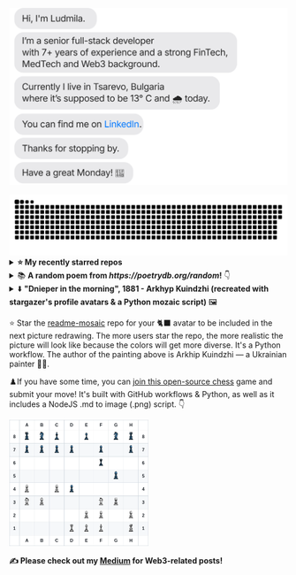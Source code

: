 [![](https://raw.githubusercontent.com/milaabl/milaabl/main/chat.svg)](https://www.linkedin.com/in/ludmila-a-dev/)

<!-- https://github.com/milaabl/milaabl/assets/86361434/c35b0e6f-acf0-435e-920d-b90faa4788ad -->

<img alt="Snake eating my contributions for breakfast🧉" src="https://raw.githubusercontent.com/milaabl/milaabl-readme/preview/github-contribution-grid-snake.svg" />

<details>
<summary>
  <strong>⭐ My recently starred repos </strong>
</summary>
  
<!-- Starred repos start -->
| Name | Url | Stars | Description |
| --- | --- |  --- |  --- |
| TatevKaren/TatevKaren-data-science-portfolio|https://github.com/TatevKaren/TatevKaren-data-science-portfolio|48|Data Science Portfolio of Tatev Karen Aslanyan including Case Studies and Research Projects that I have completed that solve business problems or introduce new products. Case Study papers, codes, and additional resources are all included.|
| PiotrRut/elonmusk-twitter-notifier|https://github.com/PiotrRut/elonmusk-twitter-notifier|59|AI driven e-mail notifier for tweets mentioning stock from Elon Musk 📈|
| Vendicated/Vencord|https://github.com/Vendicated/Vencord|4919|The cutest Discord client mod|
| yeoman/yo|https://github.com/yeoman/yo|3727|CLI tool for running Yeoman generators|
| matter-labs/zksync-era|https://github.com/matter-labs/zksync-era|1062|zkSync era|
| 0age/create2crunch|https://github.com/0age/create2crunch|377|A Rust program for finding salts that create gas-efficient Ethereum addresses via CREATE2.|
| joshstevens19/ethereum-multicall|https://github.com/joshstevens19/ethereum-multicall|305|Ability to call many ethereum constant function calls in 1 JSONRPC request|
| threshold-network/token-dashboard|https://github.com/threshold-network/token-dashboard|20||
| LimeChain/mongoose-immutable-plugin|https://github.com/LimeChain/mongoose-immutable-plugin|2|Mongoose plugin guarding fields from modifications|
| ankitects/anki|https://github.com/ankitects/anki|15657|Anki's shared backend and web components, and the Qt frontend|
| lightningnetwork/lnd|https://github.com/lightningnetwork/lnd|7235|Lightning Network Daemon ⚡️|
| CoNarrative/mongo-immutable|https://github.com/CoNarrative/mongo-immutable|10|Immutable MongoDB.|
| lightningdevkit/rust-lightning|https://github.com/lightningdevkit/rust-lightning|1011|A highly modular Bitcoin Lightning library written in Rust. It's rust-lightning, not Rusty's Lightning!|
| node-lightning/node-lightning|https://github.com/node-lightning/node-lightning|123|Bitcoin Lighting Network implemented in Node.js|
| OpenZeppelin/openzeppelin-contracts-upgradeable|https://github.com/OpenZeppelin/openzeppelin-contracts-upgradeable|890|Upgradeable variant of OpenZeppelin Contracts, meant for use in upgradeable contracts. |
| dapphub/ds-test|https://github.com/dapphub/ds-test|190|Assertions, equality checks and other test helpers|
| hbarcelos/forge-multi-version|https://github.com/hbarcelos/forge-multi-version|22|Using forge with multiple solc versions|
| threshold-network/merkle-distribution|https://github.com/threshold-network/merkle-distribution|1|Threshold Network rewards generation and distribution|
| nucypher/nucypher-contracts|https://github.com/nucypher/nucypher-contracts|13|Ethereum contracts supporting TACo applications on the Threshold Network.|
| keep-network/tbtc-v2|https://github.com/keep-network/tbtc-v2|40|Trustlessly tokenized Bitcoin on Ethereum, version 2|
| TotallyMaliciousCryptoBro/TotallyMaliciousCryptoBro|https://github.com/TotallyMaliciousCryptoBro/TotallyMaliciousCryptoBro|4||
| ethereum/EIPs|https://github.com/ethereum/EIPs|12139|The Ethereum Improvement Proposal repository|
| pcaversaccio/reentrancy-attacks|https://github.com/pcaversaccio/reentrancy-attacks|1042|A chronological and (hopefully) complete list of reentrancy attacks to date.|
| StableLib/stablelib|https://github.com/StableLib/stablelib|148|A stable library of useful TypeScript/JavaScript code|
| snappyjs/node-request-queue|https://github.com/snappyjs/node-request-queue|8|A utility to queue up a number requests to be executed in parallel batches with possible waitTime between them.|
| TP-Lab/tp-js-sdk|https://github.com/TP-Lab/tp-js-sdk|179|TokenPocket JS API for Dapp of ETH, IOST, TRON, COSMOS, SOLANA, EOS etc. (mobile only)|
| petr-hejda/solidity-merkle-airdrop|https://github.com/petr-hejda/solidity-merkle-airdrop|3|Example implementation of ERC20 token airdrop using merkle tree|
| MetaMask/KeyringController|https://github.com/MetaMask/KeyringController|211|A module for managing groups of Ethereum accounts and using them.|
| appwrite/appwrite|https://github.com/appwrite/appwrite|37918|Build like a team of hundreds_|
| novuhq/novu|https://github.com/novuhq/novu|30724|🔥 The open-source notification infrastructure with fully functional embedded notification center 🚀🚀🚀|

<!-- Starred repos end -->

</details>

<details>
  <summary>📚 <strong>A random poem from <em>https://poetrydb.org/random</em>!</strong> 👇 </summary>

<!-- Start poem -->
# 💮 The Canterbury Tales. The Man of Law's Tale. by *Geoffrey Chaucer*

<p>
    THE PROLOGUE.<br/><br/>Our Hoste saw well that the brighte sun<br/>Th' arc of his artificial day had run<br/>The fourthe part, and half an houre more;<br/>And, though he were not deep expert in lore,<br/>He wist it was the eight-and-twenty day<br/>Of April, that is messenger to May;<br/>And saw well that the shadow of every tree<br/>Was in its length of the same quantity<br/>That was the body erect that caused it;<br/>And therefore by the shadow he took his wit,<br/>That Phoebus, which that shone so clear and bright,<br/>Degrees was five-and-forty clomb on height;<br/>And for that day, as in that latitude,<br/>It was ten of the clock, he gan conclude;<br/>And suddenly he plight his horse about.<br/><br/>"Lordings," quoth he, "I warn you all this rout,<br/>The fourthe partie of this day is gone.<br/>Now for the love of God and of Saint John<br/>Lose no time, as farforth as ye may.<br/>Lordings, the time wasteth night and day,<br/>And steals from us, what privily sleeping,<br/>And what through negligence in our waking,<br/>As doth the stream, that turneth never again,<br/>Descending from the mountain to the plain.<br/>Well might Senec, and many a philosopher,<br/>Bewaile time more than gold in coffer.<br/>For loss of chattels may recover'd be,<br/>But loss of time shendeth us, quoth he.<br/><br/>It will not come again, withoute dread,<br/>No more than will Malkin's maidenhead,<br/>When she hath lost it in her wantonness.<br/>Let us not moulde thus in idleness.<br/>"Sir Man of Law," quoth he, "so have ye bliss,<br/>Tell us a tale anon, as forword is.<br/>Ye be submitted through your free assent<br/>To stand in this case at my judgement.<br/>Acquit you now, and holde your behest;<br/>Then have ye done your devoir at the least."<br/>"Hoste," quoth he, "de par dieux jeo asente;<br/>To breake forword is not mine intent.<br/>Behest is debt, and I would hold it fain,<br/>All my behest; I can no better sayn.<br/>For such law as a man gives another wight,<br/>He should himselfe usen it by right.<br/>Thus will our text: but natheless certain<br/>I can right now no thrifty tale sayn,<br/>But Chaucer (though he can but lewedly<br/>On metres and on rhyming craftily)<br/>Hath said them, in such English as he can,<br/>Of olde time, as knoweth many a man.<br/>And if he have not said them, leve brother,<br/>In one book, he hath said them in another<br/>For he hath told of lovers up and down,<br/>More than Ovide made of mentioun<br/>In his Epistolae, that be full old.<br/>Why should I telle them, since they he told?<br/>In youth he made of Ceyx and Alcyon,<br/>And since then he hath spoke of every one<br/>These noble wives, and these lovers eke.<br/>Whoso that will his large volume seek<br/>Called the Saintes' Legend of Cupid:<br/>There may he see the large woundes wide<br/>Of Lucrece, and of Babylon Thisbe;<br/>The sword of Dido for the false Enee;<br/>The tree of Phillis for her Demophon;<br/>The plaint of Diane, and of Hermion,<br/>Of Ariadne, and Hypsipile;<br/>The barren isle standing in the sea;<br/>The drown'd Leander for his fair Hero;<br/>The teares of Helene, and eke the woe<br/>Of Briseis, and Laodamia;<br/>The cruelty of thee, Queen Medea,<br/>Thy little children hanging by the halse,<br/>For thy Jason, that was of love so false.<br/>Hypermnestra, Penelop', Alcest',<br/>Your wifehood he commendeth with the best.<br/>But certainly no worde writeth he<br/>Of thilke wick' example of Canace,<br/>That loved her own brother sinfully;<br/>(Of all such cursed stories I say, Fy),<br/>Or else of Tyrius Apollonius,<br/>How that the cursed king Antiochus<br/>Bereft his daughter of her maidenhead;<br/>That is so horrible a tale to read,<br/>When he her threw upon the pavement.<br/>And therefore he, of full avisement,<br/>Would never write in none of his sermons<br/>Of such unkind abominations;<br/>Nor I will none rehearse, if that I may.<br/>But of my tale how shall I do this day?<br/>Me were loth to be liken'd doubteless<br/>To Muses, that men call Pierides<br/>(Metamorphoseos  wot what I mean),<br/>But natheless I recke not a bean,<br/>Though I come after him with hawebake;<br/>I speak in prose, and let him rhymes make."<br/>And with that word, he with a sober cheer<br/>Began his tale, and said as ye shall hear.<br/><br/>THE TALE.<br/><br/>O scatheful harm, condition of poverty,<br/>With thirst, with cold, with hunger so confounded;<br/>To aske help thee shameth in thine hearte;<br/>If thou none ask, so sore art thou y-wounded,<br/>That very need unwrappeth all thy wound hid.<br/>Maugre thine head thou must for indigence<br/>Or steal, or beg, or borrow thy dispence.<br/><br/>Thou blamest Christ, and sayst full bitterly,<br/>He misdeparteth riches temporal;<br/>Thy neighebour thou witest sinfully,<br/>And sayst, thou hast too little, and he hath all:<br/>"Parfay (sayst thou) sometime he reckon shall,<br/>When that his tail shall brennen in the glede,<br/>For he not help'd the needful in their need."<br/><br/>Hearken what is the sentence of the wise:<br/>Better to die than to have indigence.<br/>Thy selve neighebour will thee despise,<br/>If thou be poor, farewell thy reverence.<br/>Yet of the wise man take this sentence,<br/>Alle the days of poore men be wick',<br/>Beware therefore ere thou come to that prick.<br/><br/>If thou be poor, thy brother hateth thee,<br/>And all thy friendes flee from thee, alas!<br/>O riche merchants, full of wealth be ye,<br/>O noble, prudent folk, as in this case,<br/>Your bagges be not fill'd with ambes ace,<br/>But with six-cinque, that runneth for your chance;<br/>At Christenmass well merry may ye dance.<br/><br/>Ye seeke land and sea for your winnings,<br/>As wise folk ye knowen all th' estate<br/>Of regnes; ye be fathers of tidings,<br/>And tales, both of peace and of debate:<br/>I were right now of tales desolate,<br/>But that a merchant, gone in many a year,<br/>Me taught a tale, which ye shall after hear.<br/><br/>In Syria whilom dwelt a company<br/>Of chapmen rich, and thereto sad and true,<br/>Clothes of gold, and satins rich of hue.<br/>That widewhere sent their spicery,<br/>Their chaffare was so thriftly and so new,<br/>That every wight had dainty to chaffare<br/>With them, and eke to selle them their ware.<br/><br/>Now fell it, that the masters of that sort<br/>Have shapen them to Rome for to wend,<br/>Were it for chapmanhood or for disport,<br/>None other message would they thither send,<br/>But come themselves to Rome, this is the end:<br/>And in such place as thought them a vantage<br/>For their intent, they took their herbergage.<br/><br/>Sojourned have these merchants in that town<br/>A certain time as fell to their pleasance:<br/>And so befell, that th' excellent renown<br/>Of th' emperore's daughter, Dame Constance,<br/>Reported was, with every circumstance,<br/>Unto these Syrian merchants in such wise,<br/>From day to day, as I shall you devise<br/><br/>This was the common voice of every man<br/>"Our emperor of Rome, God him see,<br/>A daughter hath, that since the the world began,<br/>To reckon as well her goodness and beauty,<br/>Was never such another as is she:<br/>I pray to God in honour her sustene,<br/>And would she were of all Europe the queen.<br/><br/>"In her is highe beauty without pride,<br/>And youth withoute greenhood or folly:<br/>To all her workes virtue is her guide;<br/>Humbless hath slain in her all tyranny:<br/>She is the mirror of all courtesy,<br/>Her heart a very chamber of holiness,<br/>Her hand minister of freedom for almess."<br/><br/>And all this voice was sooth, as God is true;<br/>But now to purpose let us turn again.<br/>These merchants have done freight their shippes new,<br/>And when they have this blissful maiden seen,<br/>Home to Syria then they went full fain,<br/>And did their needes, as they have done yore,<br/>And liv'd in weal; I can you say no more.<br/><br/>Now fell it, that these merchants stood in grace<br/>Of him that was the Soudan of Syrie:<br/>For when they came from any strange place<br/>He would of his benigne courtesy<br/>Make them good cheer, and busily espy<br/>Tidings of sundry regnes, for to lear<br/>The wonders that they mighte see or hear.<br/><br/>Amonges other thinges, specially<br/>These merchants have him told of Dame Constance<br/>So great nobless, in earnest so royally,<br/>That this Soudan hath caught so great pleasance<br/>To have her figure in his remembrance,<br/>That all his lust, and all his busy cure,<br/>Was for to love her while his life may dure.<br/><br/>Paraventure in thilke large book,<br/>Which that men call the heaven, y-written was<br/>With starres, when that he his birthe took,<br/>That he for love should have his death, alas!<br/>For in the starres, clearer than is glass,<br/>Is written, God wot, whoso could it read,<br/>The death of every man withoute dread.<br/><br/>In starres many a winter therebeforn<br/>Was writ the death of Hector, Achilles,<br/>Of Pompey, Julius, ere they were born;<br/>The strife of Thebes; and of Hercules,<br/>Of Samson, Turnus, and of Socrates<br/>The death; but mennes wittes be so dull,<br/>That no wight can well read it at the full.<br/><br/>This Soudan for his privy council sent,<br/>And, shortly of this matter for to pace,<br/>He hath to them declared his intent,<br/>And told them certain, but he might have grace<br/>To have Constance, within a little space,<br/>He was but dead; and charged them in hie<br/>To shape for his life some remedy.<br/><br/>Diverse men diverse thinges said;<br/>And arguments they casten up and down;<br/>Many a subtle reason forth they laid;<br/>They speak of magic, and abusion;<br/>But finally, as in conclusion,<br/>They cannot see in that none avantage,<br/>Nor in no other way, save marriage.<br/><br/>Then saw they therein such difficulty<br/>By way of reason, for to speak all plain,<br/>Because that there was such diversity<br/>Between their bothe lawes, that they sayn,<br/>They trowe that no Christian prince would fain<br/>Wedden his child under our lawe sweet,<br/>That us was given by Mahound our prophete.<br/><br/>And he answered: "Rather than I lose<br/>Constance, I will be christen'd doubteless<br/>I must be hers, I may none other choose,<br/>I pray you hold your arguments in peace,<br/>Save my life, and be not reckeless<br/>To gette her that hath my life in cure,<br/>For in this woe I may not long endure."<br/><br/>What needeth greater dilatation?<br/>I say, by treaty and ambassadry,<br/>And by the Pope's mediation,<br/>And all the Church, and all the chivalry,<br/>That in destruction of Mah'metry,<br/>And in increase of Christe's lawe dear,<br/>They be accorded so as ye may hear;<br/><br/>How that the Soudan, and his baronage,<br/>And all his lieges, shall y-christen'd be,<br/>And he shall have Constance in marriage,<br/>And certain gold, I n'ot what quantity,<br/>And hereto find they suffisant surety.<br/>The same accord is sworn on either side;<br/>Now, fair Constance, Almighty God thee guide!<br/><br/>Now woulde some men waiten, as I guess,<br/>That I should tellen all the purveyance,<br/>The which the emperor of his noblesse<br/>Hath shapen for his daughter, Dame Constance.<br/>Well may men know that so great ordinance<br/>May no man tellen in a little clause,<br/>As was arrayed for so high a cause.<br/><br/>Bishops be shapen with her for to wend,<br/>Lordes, ladies, and knightes of renown,<br/>And other folk enough, this is the end.<br/>And notified is throughout all the town,<br/>That every wight with great devotioun<br/>Should pray to Christ, that he this marriage<br/>Receive in gree, and speede this voyage.<br/><br/>The day is comen of her departing, --<br/>I say the woful fatal day is come,<br/>That there may be no longer tarrying,<br/>But forward they them dressen all and some.<br/>Constance, that was with sorrow all o'ercome,<br/>Full pale arose, and dressed her to wend,<br/>For well she saw there was no other end.<br/><br/>Alas! what wonder is it though she wept,<br/>That shall be sent to a strange nation<br/>From friendes, that so tenderly her kept,<br/>And to be bound under subjection<br/>of one, she knew not his condition?<br/>Husbands be all good, and have been of yore,<br/>That knowe wives; I dare say no more.<br/><br/>"Father," she said, "thy wretched child Constance,<br/>Thy younge daughter, foster'd up so soft,<br/>And you, my mother, my sov'reign pleasance<br/>Over all thing, out-taken Christ on loft,<br/>Constance your child her recommendeth oft<br/>Unto your grace; for I shall to Syrie,<br/>Nor shall I ever see you more with eye.<br/><br/>"Alas! unto the barbarous nation<br/>I must anon, since that it is your will:<br/>But Christ, that starf for our redemption,<br/>So give me grace his hestes to fulfil.<br/>I, wretched woman, no force though I spill!<br/>Women are born to thraldom and penance,<br/>And to be under mannes governance."<br/><br/>I trow at Troy when Pyrrhus brake the wall,<br/>Or Ilion burnt, or Thebes the city,<br/>Nor at Rome for the harm through Hannibal,<br/>That Romans hath y-vanquish'd times three,<br/>Was heard such tender weeping for pity,<br/>As in the chamber was for her parting;<br/>But forth she must, whether she weep or sing.<br/><br/>O firste moving cruel Firmament,<br/>With thy diurnal sway that crowdest aye,<br/>And hurtlest all from East till Occident<br/>That naturally would hold another way;<br/>Thy crowding set the heav'n in such array<br/>At the beginning of this fierce voyage,<br/>That cruel Mars hath slain this marriage.<br/><br/>Unfortunate ascendant tortuous,<br/>Of which the lord is helpless fall'n, alas!<br/>Out of his angle into the darkest house;<br/>O Mars, O Atyzar, as in this case;<br/>O feeble Moon, unhappy is thy pace.<br/>Thou knittest thee where thou art not receiv'd,<br/>Where thou wert well, from thennes art thou weiv'd.<br/><br/>Imprudent emperor of Rome, alas!<br/>Was there no philosopher in all thy town?<br/>Is no time bet than other in such case?<br/>Of voyage is there none election,<br/>Namely to folk of high condition,<br/>Not when a root is of a birth y-know?<br/>Alas! we be too lewed, or too slow.<br/><br/>To ship was brought this woeful faire maid<br/>Solemnely, with every circumstance:<br/>"Now Jesus Christ be with you all," she said.<br/>There is no more,but "Farewell, fair Constance."<br/>She pained her to make good countenance.<br/>And forth I let her sail in this manner,<br/>And turn I will again to my matter.<br/><br/>The mother of the Soudan, well of vices,<br/>Espied hath her sone's plain intent,<br/>How he will leave his olde sacrifices:<br/>And right anon she for her council sent,<br/>And they be come, to knowe what she meant,<br/>And when assembled was this folk in fere,<br/>She sat her down, and said as ye shall hear.<br/><br/>"Lordes," she said, "ye knowen every one,<br/>How that my son in point is for to lete<br/>The holy lawes of our Alkaron,<br/>Given by God's messenger Mahomete:<br/>But one avow to greate God I hete,<br/>Life shall rather out of my body start,<br/>Than Mahomet's law go out of mine heart.<br/><br/>"What should us tiden of this newe law,<br/>But thraldom to our bodies, and penance,<br/>And afterward in hell to be y-draw,<br/>For we renied Mahound our creance?<br/>But, lordes, will ye maken assurance,<br/>As I shall say, assenting to my lore?<br/>And I shall make us safe for evermore."<br/><br/>They sworen and assented every man<br/>To live with her and die, and by her stand:<br/>And every one, in the best wise he can,<br/>To strengthen her shall all his friendes fand.<br/>And she hath this emprise taken in hand,<br/>Which ye shall heare that I shall devise;<br/>And to them all she spake right in this wise.<br/><br/>"We shall first feign us Christendom to take;<br/>Cold water shall not grieve us but a lite:<br/>And I shall such a feast and revel make,<br/>That, as I trow, I shall the Soudan quite.<br/>For though his wife be christen'd ne'er so white,<br/>She shall have need to wash away the red,<br/>Though she a fount of water with her led."<br/><br/>O Soudaness, root of iniquity,<br/>Virago thou, Semiramis the second!<br/>O serpent under femininity,<br/>Like to the serpent deep in hell y-bound!<br/>O feigned woman, all that may confound<br/>Virtue and innocence, through thy malice,<br/>Is bred in thee, as nest of every vice!<br/><br/>O Satan envious! since thilke day<br/>That thou wert chased from our heritage,<br/>Well knowest thou to woman th' olde way.<br/>Thou madest Eve to bring us in servage:<br/>Thou wilt fordo this Christian marriage:<br/>Thine instrument so (well-away the while!)<br/>Mak'st thou of women when thou wilt beguile.<br/><br/>This Soudaness, whom I thus blame and warray,<br/>Let privily her council go their way:<br/>Why should I in this tale longer tarry?<br/>She rode unto the Soudan on a day,<br/>And said him, that she would reny her lay,<br/>And Christendom of priestes' handes fong,<br/>Repenting her she heathen was so long;<br/><br/>Beseeching him to do her that honour,<br/>That she might have the Christian folk to feast:<br/>"To please them I will do my labour."<br/>The Soudan said, "I will do at your hest,"<br/>And kneeling, thanked her for that request;<br/>So glad he was, he wist not what to say.<br/>She kiss'd her son, and home she went her way.<br/><br/>Arrived be these Christian folk to land<br/>In Syria, with a great solemne rout,<br/>And hastily this Soudan sent his sond,<br/>First to his mother, and all the realm about,<br/>And said, his wife was comen out of doubt,<br/>And pray'd them for to ride again the queen,<br/>The honour of his regne to sustene.<br/><br/>Great was the press, and rich was the array<br/>Of Syrians and Romans met in fere.<br/>The mother of the Soudan rich and gay<br/>Received her with all so glad a cheer<br/>As any mother might her daughter dear<br/>And to the nexte city there beside<br/>A softe pace solemnely they ride.<br/><br/>Nought, trow I, the triumph of Julius<br/>Of which that Lucan maketh such a boast,<br/>Was royaller, or more curious,<br/>Than was th' assembly of this blissful host<br/>But O this scorpion, this wicked ghost,<br/>The Soudaness, for all her flattering<br/>Cast under this full mortally to sting.<br/><br/>The Soudan came himself soon after this,<br/>So royally, that wonder is to tell,<br/>And welcomed her with all joy and bliss.<br/>And thus in mirth and joy I let them dwell.<br/>The fruit of his matter is that I tell;<br/>When the time came, men thought it for the best<br/>That revel stint, and men go to their rest.<br/><br/>The time is come that this old Soudaness<br/>Ordained hath the feast of which I told,<br/>And to the feast the Christian folk them dress<br/>In general, yea, bothe young and old.<br/>There may men feast and royalty behold,<br/>And dainties more than I can you devise;<br/>But all too dear they bought it ere they rise.<br/><br/>O sudden woe, that ev'r art successour<br/>To worldly bliss! sprent is with bitterness<br/>Th' end of our joy, of our worldly labour;<br/>Woe occupies the fine of our gladness.<br/>Hearken this counsel, for thy sickerness:<br/>Upon thy glade days have in thy mind<br/>The unware woe of harm, that comes behind.<br/><br/>For, shortly for to tell it at a word,<br/>The Soudan and the Christians every one<br/>Were all to-hewn and sticked at the board,<br/>But it were only Dame Constance alone.<br/>This olde Soudaness, this cursed crone,<br/>Had with her friendes done this cursed deed,<br/>For she herself would all the country lead.<br/><br/>Nor there was Syrian that was converted,<br/>That of the counsel of the Soudan wot,<br/>That was not all to-hewn, ere he asterted:<br/>And Constance have they ta'en anon foot-hot,<br/>And in a ship all steereless, God wot,<br/>They have her set, and bid her learn to sail<br/>Out of Syria again-ward to Itale.<br/><br/>A certain treasure that she thither lad,<br/>And, sooth to say, of victual great plenty,<br/>They have her giv'n, and clothes eke she had<br/>And forth she sailed in the salte sea:<br/>O my Constance, full of benignity,<br/>O emperores younge daughter dear,<br/>He that is lord of fortune be thy steer!<br/><br/>She bless'd herself, and with full piteous voice<br/>Unto the cross of Christ thus saide she;<br/>"O dear, O wealful altar, holy cross,<br/>Red of the Lambes blood, full of pity,<br/>That wash'd the world from old iniquity,<br/>Me from the fiend and from his clawes keep,<br/>That day that I shall drenchen in the deepe.<br/><br/>"Victorious tree, protection of the true,<br/>That only worthy were for to bear<br/>The King of Heaven, with his woundes new,<br/>The white Lamb, that hurt was with a spear;<br/>Flemer of fiendes out of him and her<br/>On which thy limbes faithfully extend,<br/>Me keep, and give me might my life to mend."<br/><br/>Yeares and days floated this creature<br/>Throughout the sea of Greece, unto the strait<br/>Of Maroc, as it was her a venture:<br/>On many a sorry meal now may she bait,<br/>After her death full often may she wait,<br/>Ere that the wilde waves will her drive<br/>Unto the place there as she shall arrive.<br/><br/>Men mighten aske, why she was not slain?<br/>Eke at the feast who might her body save?<br/>And I answer to that demand again,<br/>Who saved Daniel in the horrible cave,<br/>Where every wight, save he, master or knave,<br/>Was with the lion frett, ere he astart?<br/>No wight but God, that he bare in his heart.<br/><br/>God list to shew his wonderful miracle<br/>In her, that we should see his mighty workes:<br/>Christ, which that is to every harm triacle,<br/>By certain meanes oft, as knowe clerkes,<br/>Doth thing for certain ende, that full derk is<br/>To manne's wit, that for our, ignorance<br/>Ne cannot know his prudent purveyance.<br/><br/>Now since she was not at the feast y-slaw,<br/>Who kepte her from drowning in the sea?<br/>Who kepte Jonas in the fish's maw,<br/>Till he was spouted up at Nineveh?<br/>Well may men know, it was no wight but he<br/>That kept the Hebrew people from drowning,<br/>With drye feet throughout the sea passing.<br/><br/>Who bade the foure spirits of tempest,<br/>That power have t' annoye land and sea,<br/>Both north and south, and also west and east,<br/>Annoye neither sea, nor land, nor tree?<br/>Soothly the commander of that was he<br/>That from the tempest aye this woman kept,<br/>As well when she awoke as when she slept.<br/><br/>Where might this woman meat and drinke have?<br/>Three year and more how lasted her vitaille?<br/>Who fed the Egyptian Mary in the cave<br/>Or in desert? no wight but Christ sans faille.<br/>Five thousand folk it was as great marvaille<br/>With loaves five and fishes two to feed<br/>God sent his foison at her greate need.<br/><br/>She drived forth into our ocean<br/>Throughout our wilde sea, till at the last<br/>Under an hold, that nempnen I not can,<br/>Far in Northumberland, the wave her cast<br/>And in the sand her ship sticked so fast<br/>That thennes would it not in all a tide:<br/>The will of Christ was that she should abide.<br/><br/>The Constable of the castle down did fare<br/>To see this wreck, and all the ship he sought,<br/>And found this weary woman full of care;<br/>He found also the treasure that she brought:<br/>In her language mercy she besought,<br/>The life out of her body for to twin,<br/>Her to deliver of woe that she was in.<br/><br/>A manner Latin corrupt  was her speech,<br/>But algate thereby was she understond.<br/>The Constable, when him list no longer seech,<br/>This woeful woman brought he to the lond.<br/>She kneeled down, and thanked Godde's sond;<br/>But what she was she would to no man say<br/>For foul nor fair, although that she should dey.<br/><br/>She said, she was so mazed in the sea,<br/>That she forgot her minde, by her truth.<br/>The Constable had of her so great pity<br/>And eke his wife, that they wept for ruth:<br/>She was so diligent withoute slouth<br/>To serve and please every one in that place,<br/>That all her lov'd, that looked in her face.<br/><br/>The Constable and Dame Hermegild his wife<br/>Were Pagans, and that country every where;<br/>But Hermegild lov'd Constance as her life;<br/>And Constance had so long sojourned there<br/>In orisons, with many a bitter tear,<br/>Till Jesus had converted through His grace<br/>Dame Hermegild, Constabless of that place.<br/><br/>In all that land no Christians durste rout;<br/>All Christian folk had fled from that country<br/>Through Pagans, that conquered all about<br/>The plages of the North by land and sea.<br/>To Wales had fled the Christianity<br/>Of olde Britons, dwelling in this isle;<br/>There was their refuge for the meanewhile.<br/><br/>But yet n'ere Christian Britons so exiled,<br/>That there n'ere some which in their privity<br/>Honoured Christ, and heathen folk beguiled;<br/>And nigh the castle such there dwelled three:<br/>And one of them was blind, and might not see,<br/>But it were with thilk eyen of his mind,<br/>With which men maye see when they be blind.<br/><br/>Bright was the sun, as in a summer's day,<br/>For which the Constable, and his wife also,<br/>And Constance, have y-take the righte way<br/>Toward the sea a furlong way or two,<br/>To playen, and to roame to and fro;<br/>And in their walk this blinde man they met,<br/>Crooked and old, with eyen fast y-shet.<br/><br/>"In the name of Christ," cried this blind Briton,<br/>"Dame Hermegild, give me my sight again!"<br/>This lady wax'd afrayed of that soun',<br/>Lest that her husband, shortly for to sayn,<br/>Would her for Jesus Christe's love have slain,<br/>Till Constance made her hold, and bade her wirch<br/>The will of Christ, as daughter of holy Church<br/><br/>The Constable wax'd abashed of that sight,<br/>And saide; "What amounteth all this fare?"<br/>Constance answered; "Sir, it is Christ's might,<br/>That helpeth folk out of the fiendes snare:"<br/>And so farforth she gan our law declare,<br/>That she the Constable, ere that it were eve,<br/>Converted, and on Christ made him believe.<br/><br/>This Constable was not lord of the place<br/>Of which I speak, there as he Constance fand,<br/>But kept it strongly many a winter space,<br/>Under Alla, king of Northumberland,<br/>That was full wise, and worthy of his hand<br/>Against the Scotes, as men may well hear;<br/>But turn I will again to my mattere.<br/><br/>Satan, that ever us waiteth to beguile,<br/>Saw of Constance all her perfectioun,<br/>And cast anon how he might quite her while;<br/>And made a young knight, that dwelt in that town,<br/>Love her so hot of foul affectioun,<br/>That verily him thought that he should spill<br/>But he of her might ones have his will.<br/><br/>He wooed her, but it availed nought;<br/>She woulde do no sinne by no way:<br/>And for despite, he compassed his thought<br/>To make her a shameful death to dey;<br/>He waiteth when the Constable is away,<br/>And privily upon a night he crept<br/>In Hermegilda's chamber while she slept.<br/><br/>Weary, forwaked in her orisons,<br/>Sleepeth Constance, and Hermegild also.<br/>This knight, through Satanas' temptation;<br/>All softetly is to the bed y-go,<br/>And cut the throat of Hermegild in two,<br/>And laid the bloody knife by Dame Constance,<br/>And went his way, there God give him mischance.<br/><br/>Soon after came the Constable home again,<br/>And eke Alla that king was of that land,<br/>And saw his wife dispiteously slain,<br/>For which full oft he wept and wrung his hand;<br/>And ill the bed the bloody knife he fand<br/>By Dame Constance: Alas! what might she say?<br/>For very woe her wit was all away.<br/><br/>To King Alla was told all this mischance<br/>And eke the time, and where, and in what wise<br/>That in a ship was founden this Constance,<br/>As here before ye have me heard devise:<br/>The kinges heart for pity gan agrise,<br/>When he saw so benign a creature<br/>Fall in disease and in misaventure.<br/><br/>For as the lamb toward his death is brought,<br/>So stood this innocent before the king:<br/>This false knight, that had this treason wrought,<br/>Bore her in hand that she had done this thing:<br/>But natheless there was great murmuring<br/>Among the people, that say they cannot guess<br/>That she had done so great a wickedness.<br/><br/>For they had seen her ever virtuous,<br/>And loving Hermegild right as her life:<br/>Of this bare witness each one in that house,<br/>Save he that Hermegild slew with his knife:<br/>This gentle king had caught a great motife<br/>Of this witness, and thought he would inquere<br/>Deeper into this case, the truth to lear.<br/><br/>Alas! Constance, thou has no champion,<br/>Nor fighte canst thou not, so well-away!<br/>But he that starf for our redemption,<br/>And bound Satan, and yet li'th where he lay,<br/>So be thy stronge champion this day:<br/>For, but Christ upon thee miracle kithe,<br/>Withoute guilt thou shalt be slain as swithe.<br/><br/>She set her down on knees, and thus she said;<br/>"Immortal God, that savedest Susanne<br/>From false blame; and thou merciful maid,<br/>Mary I mean, the daughter to Saint Anne,<br/>Before whose child the angels sing Osanne,<br/>If I be guiltless of this felony,<br/>My succour be, or elles shall I die."<br/><br/>Have ye not seen sometime a pale face<br/>(Among a press) of him that hath been lad<br/>Toward his death, where he getteth no grace,<br/>And such a colour in his face hath had,<br/>Men mighte know him that was so bestad<br/>Amonges all the faces in that rout?<br/>So stood Constance, and looked her about.<br/><br/>O queenes living in prosperity,<br/>Duchesses, and ye ladies every one,<br/>Have some ruth on her adversity!<br/>An emperor's daughter, she stood alone;<br/>She had no wight to whom to make her moan.<br/>O blood royal, that standest in this drede,<br/>Far be thy friendes in thy greate need!<br/><br/>This king Alla had such compassioun,<br/>As gentle heart is full filled of pity,<br/>That from his eyen ran the water down<br/>"Now hastily do fetch a book," quoth he;<br/>"And if this knight will sweare, how that she<br/>This woman slew, yet will we us advise<br/>Whom that we will that shall be our justice."<br/><br/>A Briton book, written with Evangiles,<br/>Was  fetched, and on this book he swore anon<br/>She guilty was; and, in the meanewhiles,<br/>An hand him smote upon the necke bone,<br/>That down he fell at once right as a stone:<br/>And both his eyen burst out of his face<br/>In sight of ev'rybody in that place.<br/><br/>A voice was heard, in general audience,<br/>That said; "Thou hast deslander'd guilteless<br/>The daughter of holy Church in high presence;<br/>Thus hast thou done, and yet hold I my peace?"<br/>Of this marvel aghast was all the press,<br/>As mazed folk they stood every one<br/>For dread of wreake, save Constance alone.<br/><br/>Great was the dread and eke the repentance<br/>Of them that hadde wrong suspicion<br/>Upon this sely innocent Constance;<br/>And for this miracle, in conclusion,<br/>And by Constance's mediation,<br/>The king, and many another in that place,<br/>Converted was, thanked be Christe's grace!<br/><br/>This false knight was slain for his untruth<br/>By judgement of Alla hastily;<br/>And yet Constance had of his death great ruth;<br/>And after this Jesus of his mercy<br/>Made Alla wedde full solemnely<br/>This holy woman, that is so bright and sheen,<br/>And thus hath Christ y-made Constance a queen.<br/><br/>But who was woeful, if I shall not lie,<br/>Of this wedding but Donegild, and no mo',<br/>The kinge's mother, full of tyranny?<br/>Her thought her cursed heart would burst in two;<br/>She would not that her son had done so;<br/>Her thought it a despite that he should take<br/>So strange a creature unto his make.<br/><br/>Me list not of the chaff nor of the stre<br/>Make so long a tale, as of the corn.<br/>What should I tellen of the royalty<br/>Of this marriage, or which course goes beforn,<br/>Who bloweth in a trump or in an horn?<br/>The fruit of every tale is for to say;<br/>They eat and drink, and dance, and sing, and play.<br/><br/>They go to bed, as it was skill and right;<br/>For though that wives be full holy things,<br/>They muste take in patience at night<br/>Such manner necessaries as be pleasings<br/>To folk that have y-wedded them with rings,<br/>And lay a lite their holiness aside<br/>As for the time, it may no better betide.<br/><br/>On her he got a knave child anon,<br/>And to a Bishop and to his Constable eke<br/>He took his wife to keep, when he is gone<br/>To Scotland-ward, his foemen for to seek.<br/>Now fair Constance, that is so humble and meek,<br/>So long is gone with childe till that still<br/>She held her chamb'r, abiding Christe's will<br/><br/>The time is come, a knave child she bare;<br/>Mauricius at the font-stone they him call.<br/>This Constable doth forth come a messenger,<br/>And wrote unto his king that clep'd was All',<br/>How that this blissful tiding is befall,<br/>And other tidings speedful for to say<br/>He hath the letter, and forth he go'th his way.<br/><br/>This messenger, to do his avantage,<br/>Unto the kinge's mother rideth swithe,<br/>And saluteth her full fair in his language.<br/>"Madame," quoth he, "ye may be glad and blithe,<br/>And thanke God an hundred thousand sithe;<br/>My lady queen hath child, withoute doubt,<br/>To joy and bliss of all this realm about.<br/><br/>"Lo, here the letter sealed of this thing,<br/>That I must bear with all the haste I may:<br/>If ye will aught unto your son the king,<br/>I am your servant both by night and day."<br/>Donegild answer'd, "As now at this time, nay;<br/>But here I will all night thou take thy rest,<br/>To-morrow will I say thee what me lest."<br/><br/>This messenger drank sadly ale and wine,<br/>And stolen were his letters privily<br/>Out of his box, while he slept as a swine;<br/>And counterfeited was full subtilly<br/>Another letter, wrote full sinfully,<br/>Unto the king, direct of this mattere<br/>From his Constable, as ye shall after hear.<br/><br/>This letter said, the queen deliver'd was<br/>Of so horrible a fiendlike creature,<br/>That in the castle none so hardy was<br/>That any while he durst therein endure:<br/>The mother was an elf by aventure<br/>Become, by charmes or by sorcery,<br/>And every man hated her company.<br/><br/>Woe was this king when he this letter had seen,<br/>But to no wight he told his sorrows sore,<br/>But with his owen hand he wrote again,<br/>"Welcome the sond of Christ for evermore<br/>To me, that am now learned in this lore:<br/>Lord, welcome be thy lust and thy pleasance,<br/>My lust I put all in thine ordinance.<br/><br/>"Keepe this child, albeit foul or fair,<br/>And eke my wife, unto mine homecoming:<br/>Christ when him list may send to me an heir<br/>More agreeable than this to my liking."<br/>This letter he sealed, privily weeping.<br/>Which to the messenger was taken soon,<br/>And forth he went, there is no more to do'n.<br/><br/>O messenger full fill'd of drunkenness,<br/>Strong is thy breath, thy limbes falter aye,<br/>And thou betrayest alle secretness;<br/>Thy mind is lorn, thou janglest as a jay;<br/>Thy face is turned in a new array;<br/>Where drunkenness reigneth in any rout,<br/>There is no counsel hid, withoute doubt.<br/><br/>O Donegild, I have no English dign<br/>Unto thy malice, and thy tyranny:<br/>And therefore to the fiend I thee resign,<br/>Let him indite of all thy treachery<br/>'Fy, mannish, fy! O nay, by God I lie;<br/>Fy, fiendlike spirit! for I dare well tell,<br/>Though thou here walk, thy spirit is in hell.<br/><br/>This messenger came from the king again,<br/>And at the kinge's mother's court he light,<br/>And she was of this messenger full fain,<br/>And pleased him in all that e'er she might.<br/>He drank, and well his girdle underpight;<br/>He slept, and eke he snored in his guise<br/>All night, until the sun began to rise.<br/><br/>Eft were his letters stolen every one,<br/>And counterfeited letters in this wise:<br/>The king commanded his Constable anon,<br/>On pain of hanging and of high jewise,<br/>That he should suffer in no manner wise<br/>Constance within his regne for to abide<br/>Three dayes, and a quarter of a tide;<br/><br/>But in the same ship as he her fand,<br/>Her and her younge son, and all her gear,<br/>He shoulde put, and crowd her from the land,<br/>And charge her, that she never eft come there.<br/>O my Constance, well may thy ghost have fear,<br/>And sleeping in thy dream be in penance,<br/>When Donegild cast all this ordinance.<br/><br/>This messenger, on morrow when he woke,<br/>Unto the castle held the nexte way,<br/>And to the constable the letter took;<br/>And when he this dispiteous letter sey,<br/>Full oft he said, "Alas, and well-away!<br/>Lord Christ," quoth he, "how may this world endure?<br/>So full of sin is many a creature.<br/><br/>"O mighty God, if that it be thy will,<br/>Since thou art rightful judge, how may it be<br/>That thou wilt suffer innocence to spill,<br/>And wicked folk reign in prosperity?<br/>Ah! good Constance, alas! so woe is me,<br/>That I must be thy tormentor, or dey<br/>A shameful death, there is no other way.<br/><br/>Wept bothe young and old in all that place,<br/>When that the king this cursed letter sent;<br/>And Constance, with a deadly pale face,<br/>The fourthe day toward her ship she went.<br/>But natheless she took in good intent<br/>The will of Christ, and kneeling on the strond<br/>She saide, "Lord, aye welcome be thy sond<br/><br/>"He that me kepte from the false blame,<br/>While I was in the land amonges you,<br/>He can me keep from harm and eke from shame<br/>In the salt sea, although I see not how<br/>As strong as ever he was, he is yet now,<br/>In him trust I, and in his mother dere,<br/>That is to me my sail and eke my stere."<br/><br/>Her little child lay weeping in her arm<br/>And, kneeling, piteously to him she said<br/>"Peace, little son, I will do thee no harm:"<br/>With that her kerchief off her head she braid,<br/>And over his little eyen she it laid,<br/>And in her arm she lulled it full fast,<br/>And unto heav'n her eyen up she cast.<br/><br/>"Mother," quoth she, "and maiden bright, Mary,<br/>Sooth is, that through a woman's eggement<br/>Mankind was lorn, and damned aye to die;<br/>For which thy child was on a cross y-rent:<br/>Thy blissful eyen saw all his torment,<br/>Then is there no comparison between<br/>Thy woe, and any woe man may sustene.<br/><br/>"Thou saw'st thy child y-slain before thine eyen,<br/>And yet now lives my little child, parfay:<br/>Now, lady bright, to whom the woeful cryen,<br/>Thou glory of womanhood, thou faire may,<br/>Thou haven of refuge, bright star of day,<br/>Rue on my child, that of thy gentleness<br/>Ruest on every rueful in distress.<br/><br/>"O little child, alas! what is thy guilt,<br/>That never wroughtest sin as yet, pardie?<br/>Why will thine harde father have thee spilt?<br/>O mercy, deare Constable," quoth she,<br/>"And let my little child here dwell with thee:<br/>And if thou dar'st not save him from blame,<br/>So kiss him ones in his father's name."<br/><br/>Therewith she looked backward to the land,<br/>And saide, "Farewell, husband rutheless!"<br/>And up she rose, and walked down the strand<br/>Toward the ship, her following all the press:<br/>And ever she pray'd her child to hold his peace,<br/>And took her leave, and with an holy intent<br/>She blessed her, and to the ship she went.<br/><br/>Victualed was the ship, it is no drede,<br/>Abundantly for her a full long space:<br/>And other necessaries that should need<br/>She had enough, heried be Godde's grace:<br/>For wind and weather, Almighty God purchase,<br/>And bring her home; I can no better say;<br/>But in the sea she drived forth her way.<br/><br/>Alla the king came home soon after this<br/>Unto the castle, of the which I told,<br/>And asked where his wife and his child is;<br/>The Constable gan about his heart feel cold,<br/>And plainly all the matter he him told<br/>As ye have heard; I can tell it no better;<br/>And shew'd the king his seal, and eke his letter<br/><br/>And saide; "Lord, as ye commanded me<br/>On pain of death, so have I done certain."<br/>The messenger tormented was, till he<br/>Muste beknow, and tell it flat and plain,<br/>From night to night in what place he had lain;<br/>And thus, by wit and subtle inquiring,<br/>Imagin'd was by whom this harm gan spring.<br/><br/>The hand was known that had the letter wrote,<br/>And all the venom of the cursed deed;<br/>But in what wise, certainly I know not.<br/>Th' effect is this, that Alla, out of drede,<br/>His mother slew, that may men plainly read,<br/>For that she traitor was to her liegeance:<br/>Thus ended olde Donegild with mischance.<br/><br/>The sorrow that this Alla night and day<br/>Made for his wife, and for his child also,<br/>There is no tongue that it telle may.<br/>But now will I again to Constance go,<br/>That floated in the sea in pain and woe<br/>Five year and more, as liked Christe's sond,<br/>Ere that her ship approached to the lond.<br/><br/>Under an heathen castle, at the last,<br/>Of which the name in my text I not find,<br/>Constance and eke her child the sea upcast.<br/>Almighty God, that saved all mankind,<br/>Have on Constance and on her child some mind,<br/>That fallen is in heathen hand eftsoon<br/>In point to spill, as I shall tell you soon!<br/><br/>Down from the castle came there many a wight<br/>To gauren on this ship, and on Constance:<br/>But shortly from the castle, on a night,<br/>The lorde's steward, -- God give him mischance, --<br/>A thief that had renied our creance,<br/>Came to the ship alone, and said he would<br/>Her leman be, whether she would or n'ould.<br/><br/>Woe was this wretched woman then begone;<br/>Her child cri'd, and she cried piteously:<br/>But blissful Mary help'd her right anon,<br/>For, with her struggling well and mightily,<br/>The thief fell overboard all suddenly,<br/>And in the sea he drenched for vengeance,<br/>And thus hath Christ unwemmed kept Constance.<br/><br/>O foul lust of luxury! lo thine end!<br/>Not only that thou faintest manne's mind,<br/>But verily thou wilt his body shend.<br/>Th' end of thy work, or of thy lustes blind,<br/>Is complaining: how many may men find,<br/>That not for work, sometimes, but for th' intent<br/>To do this sin, be either slain or shent?<br/><br/>How may this weake woman have the strength<br/>Her to defend against this renegate?<br/>O Goliath, unmeasurable of length,<br/>How mighte David make thee so mate?<br/>So young, and of armour so desolate,<br/>How durst he look upon thy dreadful face?<br/>Well may men see it was but Godde's grace.<br/><br/>Who gave Judith courage or hardiness<br/>To slay him, Holofernes, in his tent,<br/>And to deliver out of wretchedness<br/>The people of God? I say for this intent<br/>That right as God spirit of vigour sent<br/>To them, and saved them out of mischance,<br/>So sent he might and vigour to Constance.<br/><br/>Forth went her ship throughout the narrow mouth<br/>Of Jubaltare and Septe, driving alway,<br/>Sometime west, and sometime north and south,<br/>And sometime east, full many a weary day:<br/>Till Christe's mother (blessed be she aye)<br/>Had shaped through her endeless goodness<br/>To make an end of all her heaviness.<br/><br/>Now let us stint of Constance but a throw,<br/>And speak we of the Roman emperor,<br/>That out of Syria had by letters know<br/>The slaughter of Christian folk, and dishonor<br/>Done to his daughter by a false traitor,<br/>I mean the cursed wicked Soudaness,<br/>That at the feast let slay both more and less.<br/><br/>For which this emperor had sent anon<br/>His senator, with royal ordinance,<br/>And other lordes, God wot, many a one,<br/>On Syrians to take high vengeance:<br/>They burn and slay, and bring them to mischance<br/>Full many a day: but shortly this is th' end,<br/>Homeward to Rome they shaped them to wend.<br/><br/>This senator repaired with victory<br/>To Rome-ward, sailing full royally,<br/>And met the ship driving, as saith the story,<br/>In which Constance sat full piteously:<br/>And nothing knew he what she was, nor why<br/>She was in such array; nor she will say<br/>Of her estate, although that she should dey.<br/><br/>He brought her unto Rome, and to his wife<br/>He gave her, and her younge son also:<br/>And with the senator she led her life.<br/>Thus can our Lady bringen out of woe<br/>Woeful Constance, and many another mo':<br/>And longe time she dwelled in that place,<br/>In holy works ever, as was her grace.<br/><br/>The senatores wife her aunte was,<br/>But for all that she knew her ne'er the more:<br/>I will no longer tarry in this case,<br/>But to King Alla, whom I spake of yore,<br/>That for his wife wept and sighed sore,<br/>I will return, and leave I will Constance<br/>Under the senatores governance.<br/><br/>King Alla, which that had his mother slain,<br/>Upon a day fell in such repentance;<br/>That, if I shortly tell it shall and plain,<br/>To Rome he came to receive his penitance,<br/>And put him in the Pope's ordinance<br/>In high and low, and Jesus Christ besought<br/>Forgive his wicked works that he had wrought.<br/><br/>The fame anon throughout the town is borne,<br/>How Alla king shall come on pilgrimage,<br/>By harbingers that wente him beforn,<br/>For which the senator, as was usage,<br/>Rode him again, and many of his lineage,<br/>As well to show his high magnificence,<br/>As to do any king a reverence.<br/><br/>Great cheere did this noble senator<br/>To King Alla and he to him also;<br/>Each of them did the other great honor;<br/>And so befell, that in a day or two<br/>This senator did to King Alla go<br/>To feast, and shortly, if I shall not lie,<br/>Constance's son went in his company.<br/><br/>Some men would say, at request of Constance<br/>This senator had led this child to feast:<br/>I may not tellen every circumstance,<br/>Be as be may, there was he at the least:<br/>But sooth is this, that at his mother's hest<br/>Before Alla during the meates space,<br/>The child stood, looking in the kinges face.<br/><br/>This Alla king had of this child great wonder,<br/>And to the senator he said anon,<br/>"Whose is that faire child that standeth yonder?"<br/>"I n'ot," quoth he, "by God and by Saint John;<br/>A mother he hath, but father hath he none,<br/>That I of wot:" and shortly in a stound<br/>He told to Alla how this child was found.<br/><br/>"But God wot," quoth this senator also,<br/>"So virtuous a liver in all my life<br/>I never saw, as she, nor heard of mo'<br/>Of worldly woman, maiden, widow or wife:<br/>I dare well say she hadde lever a knife<br/>Throughout her breast, than be a woman wick',<br/>There is no man could bring her to that prick.<br/><br/>Now was this child as like unto Constance<br/>As possible is a creature to be:<br/>This Alla had the face in remembrance<br/>Of Dame Constance, and thereon mused he,<br/>If that the childe's mother were aught she<br/>That was his wife; and privily he sight,<br/>And sped him from the table that he might.<br/><br/>"Parfay," thought he, "phantom is in mine head.<br/>I ought to deem, of skilful judgement,<br/>That in the salte sea my wife is dead."<br/>And afterward he made his argument,<br/>"What wot I, if that Christ have hither sent<br/>My wife by sea, as well as he her sent<br/>To my country, from thennes that she went?"<br/><br/>And, after noon, home with the senator.<br/>Went Alla, for to see this wondrous chance.<br/>This senator did Alla great honor,<br/>And hastily he sent after Constance:<br/>But truste well, her liste not to dance.<br/>When that she wiste wherefore was that sond,<br/>Unneth upon her feet she mighte stand.<br/><br/>When Alla saw his wife, fair he her gret,<br/>And wept, that it was ruthe for to see,<br/>For at the firste look he on her set<br/>He knew well verily that it was she:<br/>And she, for sorrow, as dumb stood as a tree:<br/>So was her hearte shut in her distress,<br/>When she remember'd his unkindeness.<br/><br/>Twice she swooned in his owen sight,<br/>He wept and him excused piteously:<br/>"Now God," quoth he, "and all his hallows bright<br/>So wisly on my soule have mercy,<br/>That of your harm as guilteless am I,<br/>As is Maurice my son, so like your face,<br/>Else may the fiend me fetch out of this place."<br/><br/>Long was the sobbing and the bitter pain,<br/>Ere that their woeful heartes mighte cease;<br/>Great was the pity for to hear them plain,<br/>Through whiche plaintes gan their woe increase.<br/>I pray you all my labour to release,<br/>I may not tell all their woe till to-morrow,<br/>I am so weary for to speak of sorrow.<br/><br/>But finally, when that the sooth is wist,<br/>That Alla guiltless was of all her woe,<br/>I trow an hundred times have they kiss'd,<br/>And such a bliss is there betwixt them two,<br/>That, save the joy that lasteth evermo',<br/>There is none like, that any creature<br/>Hath seen, or shall see, while the world may dure.<br/><br/>Then prayed she her husband meekely<br/>In the relief of her long piteous pine,<br/>That he would pray her father specially,<br/>That of his majesty he would incline<br/>To vouchesafe some day with him to dine:<br/>She pray'd him eke, that he should by no way<br/>Unto her father no word of her say.<br/><br/>Some men would say, how that the child Maurice<br/>Did this message unto the emperor:<br/>But, as I guess, Alla was not so nice,<br/>To him that is so sovereign of honor<br/>As he that is of Christian folk the flow'r,<br/>Send any child, but better 'tis to deem<br/>He went himself; and so it may well seem.<br/><br/>This emperor hath granted gentilly<br/>To come to dinner, as he him besought:<br/>And well rede I, he looked busily<br/>Upon this child, and on his daughter thought.<br/>Alla went to his inn, and as him ought<br/>Arrayed for this feast in every wise,<br/>As farforth as his cunning may suffice.<br/><br/>The morrow came, and Alla gan him dress,<br/>And eke his wife, the emperor to meet:<br/>And forth they rode in joy and in gladness,<br/>And when she saw her father in the street,<br/>She lighted down and fell before his feet.<br/>"Father," quoth she, "your younge child Constance<br/>Is now full clean out of your remembrance.<br/><br/>"I am your daughter, your Constance," quoth she,<br/>"That whilom ye have sent into Syrie;<br/>It am I, father, that in the salt sea<br/>Was put alone, and damned for to die.<br/>Now, goode father, I you mercy cry,<br/>Send me no more into none heatheness,<br/>But thank my lord here of his kindeness."<br/><br/>Who can the piteous joye tellen all,<br/>Betwixt them three, since they be thus y-met?<br/>But of my tale make an end I shall,<br/>The day goes fast, I will no longer let.<br/>These gladde folk to dinner be y-set;<br/>In joy and bliss at meat I let them dwell,<br/>A thousand fold well more than I can tell.<br/><br/>This child Maurice was since then emperor<br/>Made by the Pope, and lived Christianly,<br/>To Christe's Churche did he great honor:<br/>But I let all his story passe by,<br/>Of Constance is my tale especially,<br/>In the olde Roman gestes men may find<br/>Maurice's life, I bear it not in mind.<br/><br/>This King Alla, when he his time sey,<br/>With his Constance, his holy wife so sweet,<br/>To England are they come the righte way,<br/>Where they did live in joy and in quiet.<br/>But little while it lasted, I you hete,<br/>Joy of this world for time will not abide,<br/>From day to night it changeth as the tide.<br/><br/>Who liv'd ever in such delight one day,<br/>That him not moved either conscience,<br/>Or ire, or talent, or some kind affray,<br/>Envy, or pride, or passion, or offence?<br/>I say but for this ende this sentence,<br/>That little while in joy or in pleasance<br/>Lasted the bliss of Alla with Constance.<br/><br/>For death, that takes of high and low his rent,<br/>When passed was a year, even as I guess,<br/>Out of this world this King Alla he hent,<br/>For whom Constance had full great heaviness.<br/>Now let us pray that God his soule bless:<br/>And Dame Constance, finally to say,<br/>Toward the town of Rome went her way.<br/><br/>To Rome is come this holy creature,<br/>And findeth there her friendes whole and sound:<br/>Now is she scaped all her aventure:<br/>And when that she her father hath y-found,<br/>Down on her knees falleth she to ground,<br/>Weeping for tenderness in hearte blithe<br/>She herieth God an hundred thousand sithe.<br/><br/>In virtue and in holy almes-deed<br/>They liven all, and ne'er asunder wend;<br/>Till death departeth them, this life they lead:<br/>And fare now well, my tale is at an end<br/>Now Jesus Christ, that of his might may send<br/>Joy after woe, govern us in his grace<br/>And keep us alle that be in this place.
</p>

***
<!-- End poem -->
</details>

<details>
<summary>
  ⬇️ <strong>"Dnieper in the morning", 1881 - Arkhyp Kuindzhi (recreated with stargazer's profile avatars & a Python mozaic script)</strong> 🖼️
</summary>

<img width="49%" src="https://raw.githubusercontent.com/milaabl/readme-mosaic/main/data/input.jpg" alt="Original picture"/>
<img width="49%" src="https://raw.githubusercontent.com/milaabl/readme-mosaic/main/data/output.jpg" alt="Output picture"/>
<img width="70%" src="https://raw.githubusercontent.com/milaabl/readme-mosaic/main/data/output.gif" alt="Output GIF"/>
</details>

⭐ Star the [readme-mosaic](https://github.com/milaabl/readme-mosaic) repo for your 🐈‍⬛ avatar to be included in the next picture redrawing. The more users star the repo, the more realistic the picture will look like because the colors will get more diverse. It's a Python workflow. The author of the painting above is Arkhip Kuindzhi — a Ukrainian painter 💙💛.

♟️If you have some time, you can [join this open-source chess](https://github.com/milaabl/readme-chess) game and submit your move! It's built with GitHub workflows & Python, as well as it includes a NodeJS .md to image (.png) script. 👇

<a href="https://github.com/milaabl/readme-chess/blob/master/README.md"><img src="https://raw.githubusercontent.com/milaabl/readme-chess/master/chess.png" alt="README chess dynamic game preview" width="50%" /></a>

<strong>✍️ Please check out my <a href="https://medium.com/@milaabl2405">Medium</a> for Web3-related posts!</strong>
